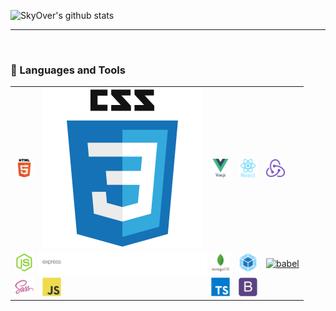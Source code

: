 ![SkyOver's github stats](https://github-readme-stats.vercel.app/api?username=skyoverz&show_icons=true&theme=radical)
<hr>
<br/>

### 🧱 Languages and Tools


<table>
  <tbody>
    <tr>
      <td>
        <a href="https://www.w3.org/html/" target="_blank"> 
          <img src="https://raw.githubusercontent.com/devicons/devicon/master/icons/html5/html5-original-wordmark.svg" height="30" alt="html5"/>
        </a> 
      </td>
      <td>
        <a href="https://www.w3schools.com/css/" target="_blank"> 
          <img src="https://raw.githubusercontent.com/devicons/devicon/master/icons/css3/css3-original-wordmark.svg" alt="css3"/> 
        </a>
      </td>
      <td>
        <a href="https://vuejs.org/" target="_blank"> 
          <img src="https://raw.githubusercontent.com/devicons/devicon/master/icons/vuejs/vuejs-original-wordmark.svg" alt="vuejs" height="30"/> 
        </a>
      </td>
      <td>
        <a href="https://reactjs.org/" target="_blank"> 
          <img src="https://raw.githubusercontent.com/devicons/devicon/master/icons/react/react-original-wordmark.svg" alt="react" height="30"/>
        </a>
      </td>
      <td>
        <a href="https://redux.js.org" target="_blank"> 
          <img src="https://raw.githubusercontent.com/devicons/devicon/master/icons/redux/redux-original.svg" alt="redux" height="30"/> 
        </a>
      </td>
    </tr>
    <tr>
      <td>
        <a href="https://nodejs.org" target="_blank"> 
          <img src="https://raw.githubusercontent.com/devicons/devicon/master/icons/nodejs/nodejs-plain.svg" alt="nodejs" height="30"/> 
        </a>
      </td>
      <td style="background-color: #ffffff;">
        <a href="https://expressjs.com" target="_blank"> 
          <img src="https://raw.githubusercontent.com/devicons/devicon/master/icons/express/express-original-wordmark.svg" alt="express" height="30" /> 
        </a>
      </td>
      <td>
        <a href="https://www.mongodb.com/" target="_blank"> 
        <img src="https://raw.githubusercontent.com/devicons/devicon/master/icons/mongodb/mongodb-original-wordmark.svg" alt="mongodb" height="30"/> 
      </a>
      </td>
      <td>
        <a href="https://webpack.js.org" target="_blank"> 
        <img src="https://raw.githubusercontent.com/devicons/devicon/master/icons/webpack/webpack-original.svg" alt="webpack" height="30"/> 
      </a> 
      </td>
      <td>
        <a href="https://babeljs.io/" target="_blank"> 
          <img src="https://www.vectorlogo.zone/logos/babeljs/babeljs-icon.svg" alt="babel" height="30"/> 
        </a>
      </td>
    </tr>
    <tr>
      <td>
        <a href="https://sass-lang.com" target="_blank"> 
          <img src="https://raw.githubusercontent.com/devicons/devicon/master/icons/sass/sass-original.svg" alt="sass" height="30"/> 
        </a>
      </td>
      <td>
        <a href="https://developer.mozilla.org/en-US/docs/Web/JavaScript" target="_blank"> 
          <img src="https://raw.githubusercontent.com/devicons/devicon/master/icons/javascript/javascript-original.svg" alt="javascript" height="30"/> 
        </a>
      </td>
      <td>
        <a href="https://www.typescriptlang.org/" target="_blank"> 
          <img src="https://raw.githubusercontent.com/devicons/devicon/master/icons/typescript/typescript-original.svg" alt="typescript" height="30"/> 
        </a>
      </td>
      <td>
        <a href="https://getbootstrap.com" target="_blank"> 
          <img src="https://raw.githubusercontent.com/devicons/devicon/master/icons/bootstrap/bootstrap-plain.svg" alt="bootstrap" height="30"/> 
        </a>
      </td>
    </tr>
  </tbody>
</table>
